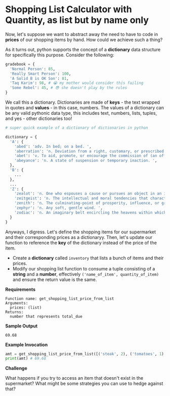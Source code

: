 # Shopping List Calculator with Quantity, as list but by name only

Now, let's suppose we want to abstract away the need to have to code in **prices** of our shopping items by hand. How could we achieve such a thing?

As it turns out, python supports the concept of a **dictionary** data structure for specifically this purpose. Consider the following:

```python
gradebook = {
  'Normal Person': 85,
  'Really Smart Person': 100,
  'A Solid B is OK Son': 81,
  'Taq Karim': 98, # 😭 my mother would consider this failing
  'Some Rebel': 45, # 😎 she doesn't play by the rules
}
```
We call this a dictionary. Dictionaries are made of **keys** - the text wrapped in quotes and **values** - in this case, numbers. The values of a dictionary can be any valid pythonic data type, this includes text, numbers, lists, tuples, and yes - other dictionaries too!

```python
# super quick example of a dictionary of dictionaries in python

dictionary = {
  'A': {
    'abed': 'adv. In bed; on a bed. ',
    'aberration': 'n. Deviation from a right, customary, or prescribed course. ',
    'abet': 'v. To aid, promote, or encourage the commission of (an offense). ',
    'abeyance': 'n. A state of suspension or temporary inaction. ',
  },
  'B': {
    ...
  },
  ...
  'Z': {
    'zealot': 'n. One who espouses a cause or pursues an object in an immoderately partisan manner. ',
    'zeitgeist': 'n. The intellectual and moral tendencies that characterize any age or epoch. ',
    'zenith': 'n. The culminating-point of prosperity, influence, or greatness. ',
    'zephyr': 'n. Any soft, gentle wind. ',
    'zodiac': 'n. An imaginary belt encircling the heavens within which are the larger planets.  ',
  }
}
```

Anyways, I digress. Let's define the shopping items for our supermarket and their corresponding prices as a dictionaryy. Then, let's update our function to reference the **key** of the dictionary instead of the price of the item.

* Create a **dictionary** called `inventory` that lists a bunch of items and their prices.
* Modify our shopping list function to consume a tuple consisting of a **string** and a **number**, effectively `('name_of_item', quantity_of_item)` and ensure the return value is the same.

**Requirements**
```
Function name: get_shopping_list_price_from_list
Arguments:
  prices: (list)
Returns:
  number that represents total_due
```

**Sample Output**
```
69.68
```

**Example Invocation**
```python
amt = get_shopping_list_price_from_list([('steak', 2), ('tomatoes', 1) ('redbull', 5), ('lentils', 4), ('orange juice', 1)])
print(amt) # 69.68
```

**Challenge**

What happens if you try to access an item that doesn't exist in the supermarket? What might be some strategies you can use to hedge against that?
